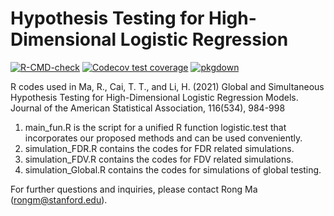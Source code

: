 # Hypothesis Testing for High-Dimensional Logistic Regression

<!-- badges: start -->
  [![R-CMD-check](https://github.com/Ulthran/HDLogisticRegressionTest/actions/workflows/R-CMD-check.yaml/badge.svg)](https://github.com/Ulthran/HDLogisticRegressionTest/actions/workflows/R-CMD-check.yaml)
  [![Codecov test coverage](https://codecov.io/gh/Ulthran/HDLogisticRegressionTest/branch/main/graph/badge.svg)](https://app.codecov.io/gh/Ulthran/HDLogisticRegressionTest?branch=main)
  [![pkgdown](https://github.com/Ulthran/HDLogisticRegressionTest/actions/workflows/pkgdown.yaml/badge.svg)](https://ulthran.github.io/HDLogisticRegressionTest)
<!-- badges: end -->

R codes used in Ma, R., Cai, T. T., and Li, H. (2021) Global and Simultaneous Hypothesis Testing for High-Dimensional Logistic Regression Models.  Journal of the American Statistical Association, 116(534), 984-998

1. main_fun.R is the script for a unified R function logistic.test that incorporates our proposed methods and can be used conveniently.
2. simulation_FDR.R contains the codes for FDR related simulations.
3. simulation_FDV.R contains the codes for FDV related simulations.
4. simulation_Global.R contains the codes for simulations of global testing.

For further questions and inquiries, please contact Rong Ma (rongm@stanford.edu).
